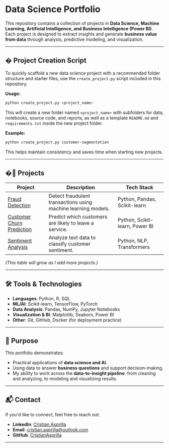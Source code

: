 # Data Science Portfolio

This repository contains a collection of projects in **Data Science, Machine Learning, Artificial Intelligence, and Business Intelligence (Power BI)**.  
Each project is designed to extract insights and generate **business value from data** through analysis, predictive modeling, and visualization.

---

## � Project Creation Script

To quickly scaffold a new data science project with a recommended folder structure and starter files, use the `create_project.py` script included in this repository.

**Usage:**

```bash
python create_project.py <project_name>
```

This will create a new folder named `<project_name>` with subfolders for data, notebooks, source code, and reports, as well as a template `README.md` and `requirements.txt` inside the new project folder.

**Example:**

```bash
python create_project.py customer-segmentation
```

This helps maintain consistency and saves time when starting new projects.

---

## �📂 Projects

| Project | Description | Tech Stack |
|---------|-------------|------------|
| [Fraud Detection](fraud-detection/) | Detect fraudulent transactions using machine learning models. | Python, Pandas, Scikit-learn |
| [Customer Churn Prediction](churn-prediction/) | Predict which customers are likely to leave a service. | Python, Scikit-learn, Power BI |
| [Sentiment Analysis](sentiment-analysis/) | Analyze text data to classify customer sentiment. | Python, NLP, Transformers |

*(This table will grow as I add more projects.)*

---

## 🛠️ Tools & Technologies

- **Languages**: Python, R, SQL  
- **ML/AI**: Scikit-learn, TensorFlow, PyTorch  
- **Data Analysis**: Pandas, NumPy, Jupyter Notebooks  
- **Visualization & BI**: Matplotlib, Seaborn, Power BI  
- **Other**: Git, GitHub, Docker (for deployment practice)  

---

## 🎯 Purpose

This portfolio demonstrates:
- Practical applications of **data science and AI**.  
- Using data to answer **business questions** and support decision-making.  
- My ability to work across the **data-to-insight pipeline**: from cleaning and analyzing, to modeling and visualizing results.  

---

## 📬 Contact

If you'd like to connect, feel free to reach out:  
- **LinkedIn**: [Cristian Asprilla](https://www.linkedin.com/in/cristian-asprilla/)  
- **Email**: cristian.asprilla@outlook.com  
- **GitHub**: [CristianAsprilla](https://github.com/CristianAsprilla)

---
